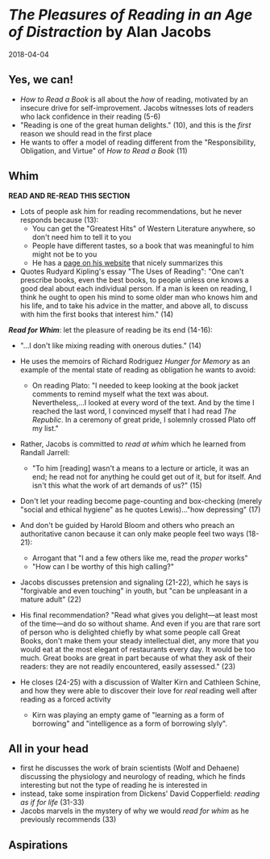 # *The Pleasures of Reading in an Age of Distraction* by Alan Jacobs
2018-04-04

## Yes, we can!
- *How to Read a Book* is all about the *how* of reading, motivated by an insecure drive for self-improvement. Jacobs witnesses lots of readers who lack confidence in their reading (5-6) 
- "Reading is one of the great human delights." (10), and this is the *first* reason we should read in the first place
- He wants to offer a model of reading different from the "Responsibility, Obligation, and Virtue" of *How to Read a Book* (11)


## Whim
**READ AND RE-READ THIS SECTION**

- Lots of people ask him for reading recommendations, but he never responds because (13):
  - You can get the "Greatest Hits" of Western Literature anywhere, so don't need him to tell it to you
  - People have different tastes, so a book that was meaningful to him might not be to you
  - He has a [page on his website](http://ayjay.org/recommending.html) that nicely summarizes this
- Quotes Rudyard Kipling's essay "The Uses of Reading": "One can't prescribe books, even the best books, to people unless one knows a good deal about each individual person. If a man is keen on reading, I think he ought to open his mind to some older man who knows him and his life, and to take his advice in the matter, and above all, to discuss with him the first books that interest him." (14)

***Read for Whim***: let the pleasure of reading be its end (14-16):
- "...I don't like mixing reading with onerous duties." (14)
- He uses the memoirs of Richard Rodriguez *Hunger for Memory* as an example of the mental state of reading as obligation he wants to avoid:
  - On reading Plato: "I needed to keep looking at the book jacket comments to remind myself what the text was about. Nevertheless,...I looked at every word of the text. And by the time I reached the last word, I convinced myself that I had read *The Republic*. In a ceremony of great pride, I solemnly crossed Plato off my list."
- Rather, Jacobs is committed to *read at whim* which he learned from Randall Jarrell:
  - "To him [reading] wasn't a means to a lecture or article, it was an end; he read not for anything he could get out of it, but for itself. And isn't this what the work of art demands of us?" (15)

- Don't let your reading become page-counting and box-checking (merely "social and ethical hygiene" as he quotes Lewis)..."how depressing" (17)
- And don't be guided by Harold Bloom and others who preach an authoritative canon because it can only make people feel two ways (18-21):
  - Arrogant that "I and a few others like me, read the *proper* works"
  - "How can I be worthy of this high calling?"

- Jacobs discusses pretension and signaling (21-22), which he says is "forgivable and even touching" in youth, but "can be unpleasant in a mature adult" (22)

- His final recommendation? "Read what gives you delight—at least most of the time—and do so without shame. And even if you are that rare sort of person who is delighted chiefly by what some people call Great Books, don't make them your steady intellectual diet, any more that you would eat at the most elegant of restaurants every day. It would be too much. Great books are great in part because of what they ask of their readers: they are not readily encountered, easily assessed." (23)

- He closes (24-25) with a discussion of Walter Kirn and Cathleen Schine, and how they were able to discover their love for *real* reading well after reading as a forced activity
  - Kirn was playing an empty game of "learning as a form of borrowing" and "intelligence as a form of borrowing slyly".


## All in your head
- first he discusses the work of brain scientists (Wolf and Dehaene) discussing the physiology and neurology of reading, which he finds interesting but not the type of reading he is interested in
- instead, take some inspiration from Dickens' David Copperfield: *reading as if for life* (31-33)
- Jacobs marvels in the mystery of why we would *read for whim* as he previously recommends (33)

## Aspirations




